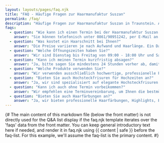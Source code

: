 ```yaml
---
layout: layouts/pages/faq.njk
title: "FAQ - Häufige Fragen zur Haarmanufaktur Suszan"
permalink: /faq/
description: "Häufige Fragen zur Haarmanufaktur Suszan in Traunstein. Alles über Termine, Preise, Services und mehr."
faqs:
  - question: "Wie kann ich einen Termin bei der Haarmanufaktur Suszan buchen?"
    answer: "Sie können telefonisch unter 0861/90951242, per E-Mail an info@haarmanufaktur-suszan.de oder über WhatsApp einen Termin vereinbaren. Wir sind gerne für Sie da!"
  - question: "Was kostet ein Haarschnitt bei Ihnen?"
    answer: "Die Preise variieren je nach Aufwand und Haarlänge. Ein Damenhaarschnitt kostet ab 35€, ein Herrenhaarschnitt ab 25€. Genaue Preise erfahren Sie bei der Beratung."
  - question: "Welche Öffnungszeiten haben Sie?"
    answer: "Wir sind Dienstag bis Freitag von 09:00 - 18:00 Uhr und Samstag von 08:00 - 13:00 Uhr für Sie da. Montag und Sonntag haben wir geschlossen."
  - question: "Kann ich meinen Termin kurzfristig absagen?"
    answer: "Ja, bitte sagen Sie mindestens 24 Stunden vorher ab, damit wir den Termin an andere Kunden geben können. Bei kurzfristigen Absagen können wir leider nicht immer flexibel reagieren."
  - question: "Welche Produkte verwenden Sie?"
    answer: "Wir verwenden ausschließlich hochwertige, professionelle Produkte namhafter Hersteller. Diese sind besonders schonend für Ihr Haar und garantieren optimale Ergebnisse."
  - question: "Bieten Sie auch Hochsteckfrisuren für Hochzeiten an?"
    answer: "Ja, wir sind spezialisiert auf elegante Hochsteckfrisuren für Hochzeiten, Bälle und besondere Anlässe. Vereinbaren Sie frühzeitig einen Termin für eine ausführliche Beratung."
  - question: "Kann ich auch ohne Termin vorbeikommen?"
    answer: "Wir empfehlen eine Terminvereinbarung, um Ihnen die bestmögliche Betreuung zu garantieren. Bei freien Kapazitäten können wir Sie auch spontan bedienen."
  - question: "Bieten Sie auch Haarfärbungen an?"
    answer: "Ja, wir bieten professionelle Haarfärbungen, Highlights, Balayage und Strähnen an. Wir verwenden nur hochwertige Produkte für brillante und langanhaltende Ergebnisse."
---
```


{#
  The main content of this markdown file (below the front matter)
  is not directly used for the Q&A list display if the faq.njk template
  iterates over the 'faqs' data from the front matter.
  You can keep general introductory text here if needed,
  and render it in faq.njk using {{ content | safe }} before the faq-list.
  For this example, we'll assume the faq-list is the primary content.
#}
